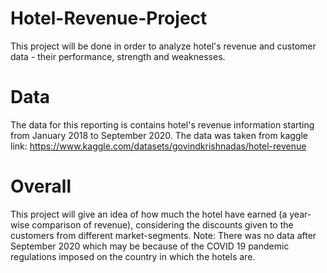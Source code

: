 # Hotel-Revenue-Project
This project will be done in order to analyze hotel's revenue and customer data - their performance, strength and weaknesses.
# Data
The data for this reporting is contains hotel's revenue information starting from January 2018 to September 2020.
The data was taken from kaggle link: https://www.kaggle.com/datasets/govindkrishnadas/hotel-revenue
# Overall
This project will give an idea of how much the hotel have earned (a year-wise comparison of revenue), considering the discounts given to the customers from different market-segments.
Note: There was no data after September 2020 which may be because of the COVID 19 pandemic regulations imposed on the country in which the hotels are. 



